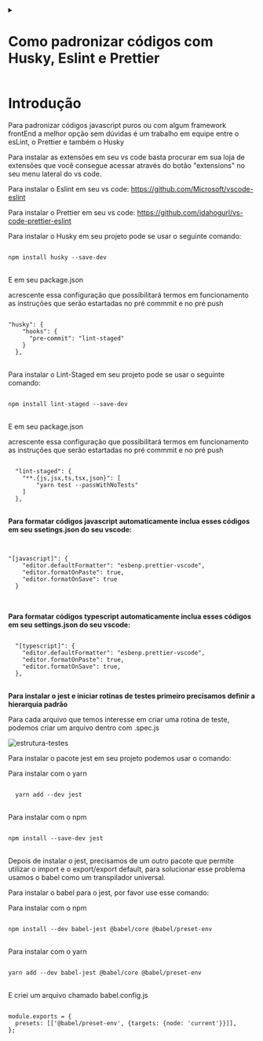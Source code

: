 <details>
  <summary><h1>Como padronizar códigos com Husky, Eslint e Prettier</h1> </summary>
  <h3>Introdução</h3>
  <h3>Eslint</h3>
  <h3>Prettier</h3>
  <h3>Husky</h3>
  
</details>

<h1>Introdução</h1>

Para padronizar códigos javascript puros ou com algum framework frontEnd a melhor opção sem dúvidas é um trabalho em equipe entre o esLint, o Prettier e também o Husky

Para instalar as extensões em seu vs code basta procurar em sua loja de extensões que você consegue acessar através do botão "extensions" no seu menu lateral do vs code.

Para instalar o Eslint em seu vs code:
<https://github.com/Microsoft/vscode-eslint>

Para instalar o Prettier em seu vs code:
<https://github.com/idahogurl/vs-code-prettier-eslint>

Para instalar o Husky em seu projeto pode se usar o seguinte comando:

<pre>
<code>
npm install husky --save-dev
</code>
</pre>

E em seu package.json

acrescente essa configuração que possibilitará termos em funcionamento as instruções que serão estartadas no pré commmit e no pré push

<pre>
<code>
"husky": {
    "hooks": {
      "pre-commit": "lint-staged"
    }
  },
</code>
</pre>

Para instalar o Lint-Staged em seu projeto pode se usar o seguinte comando:

<pre>
<code>
npm install lint-staged --save-dev
</code>
</pre>

E em seu package.json

acrescente essa configuração que possibilitará termos em funcionamento as instruções que serão estartadas no pré commmit e no pré push

<pre>
<code>
  "lint-staged": {
    "**.{js,jsx,ts,tsx,json}": [
        "yarn test --passWithNoTests"
    ]
  },
</code>
</pre>

<strong>Para formatar códigos javascript automaticamente inclua esses códigos em seu ssetings.json do seu vscode:</strong>

<pre>

<code>
"[javascript]": {
    "editor.defaultFormatter": "esbenp.prettier-vscode",
    "editor.formatOnPaste": true,
    "editor.formatOnSave": true
  }
</code>

</pre>

<strong>Para formatar códigos typescript automaticamente inclua esses códigos em seu settings.json do seu vscode:</strong>

<pre>
<code>
  "[typescript]": {
    "editor.defaultFormatter": "esbenp.prettier-vscode",
    "editor.formatOnPaste": true,
    "editor.formatOnSave": true,
  },
</code>
</pre>

<strong>Para instalar o jest e iniciar rotinas de testes primeiro precisamos definir a hierarquia padrão</strong>

<p>Para cada arquivo que temos interesse em criar uma rotina de teste, podemos criar um arquivo dentro com .spec.js </p>
<img src="https://i.ibb.co/z2nJbg2/estrutura-testes.png" alt="estrutura-testes" border="0"/>

<p>Para instalar o pacote jest em seu projeto podemos usar o comando: </p>
<p>Para instalar com o yarn</p>
<pre>
<code>
  yarn add --dev jest
</code>
</pre>

<p>Para instalar com o npm</p>

<pre>
<code>
npm install --save-dev jest
</code>
</pre>

<p>
Depois de instalar o jest, precisamos de um outro pacote que permite utilizar o import e o export/export default, para solucionar esse problema usamos o babel como um transpilador universal.
</p>

<p>Para instalar o babel para o jest, por favor use esse comando: </p>

<p>Para instalar com o npm</p>

<pre>
<code>
npm install --dev babel-jest @babel/core @babel/preset-env
</code>
</pre>

<p>Para instalar com o yarn</p>

<pre>
<code>
yarn add --dev babel-jest @babel/core @babel/preset-env
</code>
</pre>

<p>E criei um arquivo chamado babel.config.js</p>

<pre>
<code>
module.exports = {
  presets: [['@babel/preset-env', {targets: {node: 'current'}}]],
};
</code>
</pre>
